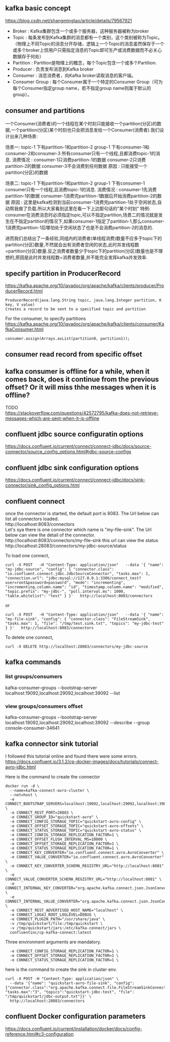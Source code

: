 ## kafka basic concept
https://blog.csdn.net/shangmingtao/article/details/79567921  
- Broker : Kafka集群包含一个或多个服务器，这种服务器被称为broker
- Topic : 每条发布到Kafka集群的消息都有一个类别，这个类别被称为Topic。（物理上不同Topic的消息分开存储，逻辑上一个Topic的消息虽然保存于一个或多个broker上但用户只需指定消息的Topic即可生产或消费数据而不必关心数据存于何处）
- Partition : Partition是物理上的概念，每个Topic包含一个或多个Partition.
- Producer : 负责发布消息到Kafka broker
- Consumer : 消息消费者，向Kafka broker读取消息的客户端。
- Consumer Group : 每个Consumer属于一个特定的Consumer Group（可为每个Consumer指定group name，若不指定group name则属于默认的group）。

## consumer and partitions
一个Consumer(消费者)的一个线程在某个时刻只能接收一个partition(分区)的数据,一个partition(分区)某个时刻也只会把消息发给一个Consumer(消费者).我们设计出来几种场景:

场景一: topic-1 下有partition-1和partition-2 
group-1 下有consumer-1和consumer-2和consumer-3 
所有consumer只有一个线程,且都消费topic-1的消息. 
消费情况 : consumer-1只消费partition-1的数据 
consumer-2只消费partition-2的数据 
consumer-3不会消费到任何数据 
原因 : 只能接受一个partition(分区)的数据

场景二: topic-1 下有partition-1和partition-2 
group-1 下有consumer-1 
consumer只有一个线程,且消费topic-1的消息. 
消费情况 : consumer-1先消费partition-1的数据 
consumer-1消费完partition-1数据后开始消费partition-2的数据 
原因 : 这里是kafka检测到当前consumer-1消费完partition-1处于空闲状态,自动帮我做了负载.所以大家看到这里在看一下上边那句话的”某个时刻” 
特例: consumer在消费消息时必须指定topic,可以不指定partition,场景二的情况就是发生在不指定partition的情况下,如果consumer-1指定了partition-1,那么consumer-1消费完partition-1后哪怕处于空闲状态了也是不会消费partition-2的消息的.  

进而我们总结出了一条经验,同组内的消费者(单线程消费)数量不应多于topic下的partition(分区)数量,不然就会出有消费者空闲的状态,此时并发线程数=partition(分区)数量.反之消费者数量少于topic下的partition(分区)数量也是不理想的,原因是此时并发线程数=消费者数量,并不能完全发挥kafka并发效率.

## specify partition in ProducerRecord
https://kafka.apache.org/10/javadoc/org/apache/kafka/clients/producer/ProducerRecord.html
```
ProducerRecord(java.lang.String topic, java.lang.Integer partition, K key, V value)  
Creates a record to be sent to a specified topic and partition
```
For the consumer, to specify partitions
https://kafka.apache.org/10/javadoc/org/apache/kafka/clients/consumer/KafkaConsumer.html
```
consumer.assign(Arrays.asList(partition0, partition1));
```

## consumer read record from specific offset


## kafka consumer is offline for a while, when it comes back, does it continue from the previous offset? Or it will miss thhe messages when it is offline? 
TODO  
https://stackoverflow.com/questions/42572795/kafka-does-not-retrieve-messages-which-are-sent-when-it-is-offline  

## confluent jdbc source configuratin options
https://docs.confluent.io/current/connect/connect-jdbc/docs/source-connector/source_config_options.html#jdbc-source-configs  

## confluent jdbc sink configuration options
https://docs.confluent.io/current/connect/connect-jdbc/docs/sink-connector/sink_config_options.html  

## confluent connect
once the connector is started, the default port is 8083. The Url below can list all connectors loaded.  
http://localhost:8083/connectors  
Let's sya there is one connector which name is "my-file-sink". The Url below can view the detail of the connector.  
http://localhost:8083/connectors/my-file-sink
this url can view the status
http://localhost:28083/connectors/my-jdbc-source/status

To load one connect, 
```
curl -X POST   -H "Content-Type: application/json"   --data '{ "name": "my-jdbc-source", "config": { "connector.class": "io.confluent.connect.jdbc.JdbcSourceConnector", "tasks.max": 1, "connection.url": "jdbc:mysql://127.0.0.1:3306/connect_test?user=root&password=password", "mode": "incrementing", "incrementing.column.name": "id", "timestamp.column.name": "modified", "topic.prefix": "my-jdbc-", "poll.interval.ms": 1000, "table.whitelist": "test" } }'   http://localhost:8083/connectors
```
or 
```
curl -X POST   -H "Content-Type: application/json"   --data '{ "name": "my-file-sink", "config": { "connector.class": "FileStreamSink", "tasks.max": 1, "file": "/tmp/test.sink.txt", "topics": "my-jdbc-test" } }'   http://localhost:8083/connectors
```
To delete one connect, 
```
curl -X DELETE http://localhost:28083/connectors/my-jdbc-source
```

## kafka commands
### list groups/consumers 
kafka-consumer-groups --bootstrap-server localhost:19092,localhost:29092,localhost:39092 --list
### view groups/consumers offset
kafka-consumer-groups --bootstrap-server localhost:19092,localhost:29092,localhost:39092 --describe --group console-consumer-34641

## kafka connector sink tutorial
I followed this tutorial online and found there were some errors. 
https://docs.confluent.io/3.1.2/cp-docker-images/docs/tutorials/connect-avro-jdbc.html

Here is the command to create the connector
```
docker run -d \
  --name=kafka-connect-avro-cluster \
  --net=host \
  -e CONNECT_BOOTSTRAP_SERVERS=localhost:19092,localhost:29092,localhost:39092 \
  -e CONNECT_REST_PORT=28083 \
  -e CONNECT_GROUP_ID="quickstart-avro" \
  -e CONNECT_CONFIG_STORAGE_TOPIC="quickstart-avro-config" \
  -e CONNECT_OFFSET_STORAGE_TOPIC="quickstart-avro-offsets" \
  -e CONNECT_STATUS_STORAGE_TOPIC="quickstart-avro-status" \
  -e CONNECT_CONFIG_STORAGE_REPLICATION_FACTOR=1 \
  -e CONNECT_OFFSET_FLUSH_INTERVAL_MS=10000 \
  -e CONNECT_OFFSET_STORAGE_REPLICATION_FACTOR=1 \
  -e CONNECT_STATUS_STORAGE_REPLICATION_FACTOR=1 \
  -e CONNECT_KEY_CONVERTER="io.confluent.connect.avro.AvroConverter" \
  -e CONNECT_VALUE_CONVERTER="io.confluent.connect.avro.AvroConverter" \
  -e CONNECT_KEY_CONVERTER_SCHEMA_REGISTRY_URL="http://localhost:8081" \
  -e CONNECT_VALUE_CONVERTER_SCHEMA_REGISTRY_URL="http://localhost:8081" \
  -e CONNECT_INTERNAL_KEY_CONVERTER="org.apache.kafka.connect.json.JsonConverter" \
  -e CONNECT_INTERNAL_VALUE_CONVERTER="org.apache.kafka.connect.json.JsonConverter" \
  -e CONNECT_REST_ADVERTISED_HOST_NAME="localhost" \
  -e CONNECT_LOG4J_ROOT_LOGLEVEL=DEBUG \
  -e CONNECT_PLUGIN_PATH="/usr/share/java" \
  -v /tmp/quickstart/file:/tmp/quickstart \
  -v /tmp/quickstart/jars:/etc/kafka-connect/jars \
  confluentinc/cp-kafka-connect:latest
```
Three environment arguments are mandatory. 
```
  -e CONNECT_CONFIG_STORAGE_REPLICATION_FACTOR=1 \
  -e CONNECT_OFFSET_STORAGE_REPLICATION_FACTOR=1 \
  -e CONNECT_STATUS_STORAGE_REPLICATION_FACTOR=1 \
```
here is the command to create the sink in cluster env. 
```
curl -X POST -H "Content-Type: application/json" \
  --data '{"name": "quickstart-avro-file-sink", "config": {"connector.class":"org.apache.kafka.connect.file.FileStreamSinkConnector", "tasks.max":"3", "topics":"quickstart-jdbc-test", "file": "/tmp/quickstart/jdbc-output.txt"}}' \
  http://localhost:28083/connectors
```

## confluent Docker configuration parameters
https://docs.confluent.io/current/installation/docker/docs/config-reference.html#c3-configuration  
